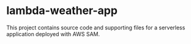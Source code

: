 # lambda-weather-app

This project contains source code and supporting files for a serverless application deployed with AWS SAM.